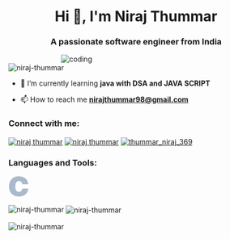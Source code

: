 <h1 align="center">Hi 👋, I'm Niraj Thummar</h1>
<h3 align="center">A passionate software engineer from India</h3>
<img align="right"alt="coding"width="400"src="[https://www.google.com/imgres?q=animated%20coding%20gif&imgurl=https%3A%2F%2Fcamo.githubusercontent.com%2F4d9f5ecceb711eec6e2018f38a5677dc657c9738d4a65ba3b928c41c0a45b439%2F68747470733a2f2f6d69726f2e6d656469756d2e636f6d2f6d61782f313336302f302a37513379765349765f7430696f4a2d5a2e676966&imgrefurl=https%3A%2F%2Fgithub.com%2Frudrabarad%2FGifs&docid=CJdgcKdcN0j58M&tbnid=zhjSEq0Xd_DH7M&vet=12ahUKEwiQu_KdqMiKAxUqka8BHboiJG0QM3oECBcQAA..i&w=680&h=428&hcb=2&ved=2ahUKEwiQu_KdqMiKAxUqka8BHboiJG0QM3oECBcQAA](https://zaker.io/_next/image?url=https%3A%2F%2Fimages.ctfassets.net%2F7vvilgx54gxl%2Fi40C3IXxjpzg4LaxubKx3%2F863b53e0cea1fbdd5be000cfd6bb9c14%2FBlog_Image.webp&w=2048&q=75)">

<p align="left"> <img src="https://komarev.com/ghpvc/?username=niraj-thummar&label=Profile%20views&color=0e75b6&style=flat" alt="niraj-thummar" /> </p>

- 🌱 I’m currently learning **java with DSA and JAVA SCRIPT**

- 📫 How to reach me **nirajthummar98@gmail.com**

<h3 align="left">Connect with me:</h3>
<p align="left">
<a href="https://linkedin.com/in/niraj thummar" target="blank"><img align="center" src="https://raw.githubusercontent.com/rahuldkjain/github-profile-readme-generator/master/src/images/icons/Social/linked-in-alt.svg" alt="niraj thummar" height="30" width="40" /></a>
<a href="https://fb.com/niraj thummar" target="blank"><img align="center" src="https://raw.githubusercontent.com/rahuldkjain/github-profile-readme-generator/master/src/images/icons/Social/facebook.svg" alt="niraj thummar" height="30" width="40" /></a>
<a href="https://instagram.com/thummar_niraj_369" target="blank"><img align="center" src="https://raw.githubusercontent.com/rahuldkjain/github-profile-readme-generator/master/src/images/icons/Social/instagram.svg" alt="thummar_niraj_369" height="30" width="40" /></a>
</p>

<h3 align="left">Languages and Tools:</h3>
<p align="left"> <a href="https://www.cprogramming.com/" target="_blank" rel="noreferrer"> <img src="https://raw.githubusercontent.com/devicons/devicon/master/icons/c/c-original.svg" alt="c" width="40" height="40"/> </a> </p>

<p><img align="left" src="https://github-readme-stats.vercel.app/api/top-langs?username=niraj-thummar&show_icons=true&locale=en&layout=compact" alt="niraj-thummar" /></p>

<p>&nbsp;<img align="center" src="https://github-readme-stats.vercel.app/api?username=niraj-thummar&show_icons=true&locale=en" alt="niraj-thummar" /></p>

<p><img align="center" src="https://github-readme-streak-stats.herokuapp.com/?user=niraj-thummar&" alt="niraj-thummar" /></p>
